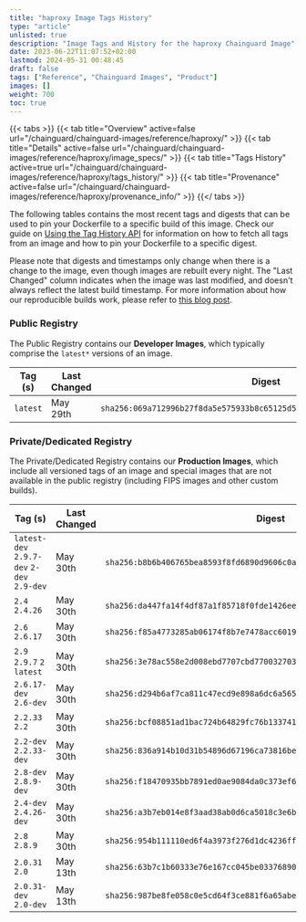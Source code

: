```yaml
---
title: "haproxy Image Tags History"
type: "article"
unlisted: true
description: "Image Tags and History for the haproxy Chainguard Image"
date: 2023-06-22T11:07:52+02:00
lastmod: 2024-05-31 00:48:45
draft: false
tags: ["Reference", "Chainguard Images", "Product"]
images: []
weight: 700
toc: true
---
```


{{< tabs >}}
{{< tab title="Overview" active=false url="/chainguard/chainguard-images/reference/haproxy/" >}}
{{< tab title="Details" active=false url="/chainguard/chainguard-images/reference/haproxy/image_specs/" >}}
{{< tab title="Tags History" active=true url="/chainguard/chainguard-images/reference/haproxy/tags_history/" >}}
{{< tab title="Provenance" active=false url="/chainguard/chainguard-images/reference/haproxy/provenance_info/" >}}
{{</ tabs >}}

The following tables contains the most recent tags and digests that can be used to pin your Dockerfile to a specific build of this image. Check our guide on [Using the Tag History API](/chainguard/chainguard-images/using-the-tag-history-api/) for information on how to fetch all tags from an image and how to pin your Dockerfile to a specific digest.

Please note that digests and timestamps only change when there is a change to the image, even though images are rebuilt every night. The "Last Changed" column indicates when the image was last modified, and doesn't always reflect the latest build timestamp. For more information about how our reproducible builds work, please refer to [this blog post](https://www.chainguard.dev/unchained/reproducing-chainguards-reproducible-image-builds).

### Public Registry
The Public Registry contains our **Developer Images**, which typically comprise the `latest*` versions of an image.

| Tag (s)   | Last Changed | Digest                                                                    |
|-----------|--------------|---------------------------------------------------------------------------|
|  `latest` | May 29th     | `sha256:069a712996b27f8da5e575933b8c65125d58b97897df3418100651ecd43935d5` |


### Private/Dedicated Registry
The Private/Dedicated Registry contains our **Production Images**, which include all versioned tags of an image and special images that are not available in the public registry (including FIPS images and other custom builds).

| Tag (s)                                     | Last Changed | Digest                                                                    |
|---------------------------------------------|--------------|---------------------------------------------------------------------------|
|  `latest-dev` `2.9.7-dev` `2-dev` `2.9-dev` | May 30th     | `sha256:b8b6b406765bea8593f8fd6890d9606c0ae53d6b17237d11d6f02a263aa872f4` |
|  `2.4` `2.4.26`                             | May 30th     | `sha256:da447fa14f4df87a1f85718f0fde1426eef26cba897fa2d7242aaabeb3df2823` |
|  `2.6` `2.6.17`                             | May 30th     | `sha256:f85a4773285ab06174f8b7e7478acc6019c840af528fe5a2c90175bf1500c2cb` |
|  `2.9` `2.9.7` `2` `latest`                 | May 30th     | `sha256:3e78ac558e2d008ebd7707cbd7700327030660a70174fac8596f33d0b2367743` |
|  `2.6.17-dev` `2.6-dev`                     | May 30th     | `sha256:d294b6af7ca811c47ecd9e898a6dc6a565dc181a3c6dfc83aa5186864349a7a2` |
|  `2.2.33` `2.2`                             | May 30th     | `sha256:bcf08851ad1bac724b64829fc76b133741ac0ef539fdd698d12c42022f159363` |
|  `2.2-dev` `2.2.33-dev`                     | May 30th     | `sha256:836a914b10d31b54896d67196ca73816bef0fdbcd77b6a1a47fff375cbcfd4d3` |
|  `2.8-dev` `2.8.9-dev`                      | May 30th     | `sha256:f18470935bb7891ed0ae9084da0c373ef6c37c44d47bb7976c36037d8e5185c8` |
|  `2.4-dev` `2.4.26-dev`                     | May 30th     | `sha256:a3b7eb014e8f3aad38ab0d6ca5018c3e6b75bd99f333d35f2fce85d08af18c76` |
|  `2.8` `2.8.9`                              | May 30th     | `sha256:954b111110ed6f4a3973f276d1dc4236fff6c1164f90810bbd67c02dab735b2a` |
|  `2.0.31` `2.0`                             | May 13th     | `sha256:63b7c1b60333e76e167cc045be03376890b3e95eac449a3d4076531ebd84dfcc` |
|  `2.0.31-dev` `2.0-dev`                     | May 13th     | `sha256:987be8fe058c0e5cd64f3ce881f6a65abe6820f2939edb17d4f19c14bf52e26e` |

